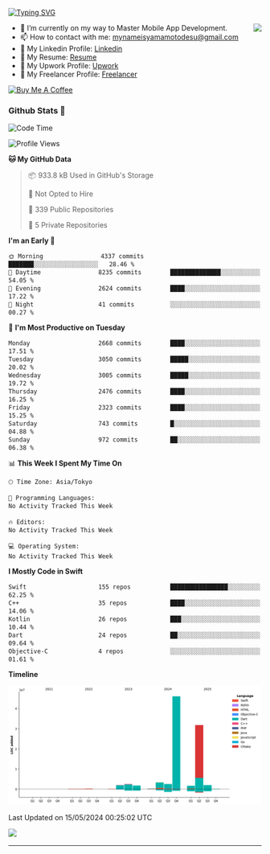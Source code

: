 
[![Typing SVG](https://readme-typing-svg.demolab.com/?lines=Thank+You+For+Visiting!!;You+Are+Welcome✨;I+am+Kyo+Yamamoto;Mobile+Developer)](https://git.io/typing-svg)
<p>
<img align="right" src="https://media.giphy.com/media/26ufdb3cYKwbRtYVW/giphy.gif" style="max-width:100%;" height="150px">

- 🌱 I’m currently on my way to Master Mobile App Development.
- 📫 How to contact with me: mynameisyamamotodesu@gmail.com
- 🔗 My Linkedin Profile: [Linkedin](https://www.linkedin.com/in/kyo-yamamoto-a2ab50239)
- 🔗 My Resume: [Resume](https://www.kickresume.com/cv/rNok4e/)
- 🔗 My Upwork Profile: [Upwork](https://www.upwork.com/freelancers/~01aa9115102bb4af25)
- 🔗 My Freelancer Profile: [Freelancer](https://www.freelancer.com/u/yamamotodesu)

<a href="https://www.buymeacoffee.com/kyoyamamoto" target="_blank"><img src="https://cdn.buymeacoffee.com/buttons/default-orange.png" alt="Buy Me A Coffee" height="41" width="174"></a>

### Github Stats 🥇 
<!--START_SECTION:waka-->
![Code Time](http://img.shields.io/badge/Code%20Time-695%20hrs%2012%20mins-blue)

![Profile Views](http://img.shields.io/badge/Profile%20Views-29-blue)

**🐱 My GitHub Data** 

> 📦 933.8 kB Used in GitHub's Storage 
 > 
> 🚫 Not Opted to Hire
 > 
> 📜 339 Public Repositories 
 > 
> 🔑 5 Private Repositories 
 > 
**I'm an Early 🐤** 

```text
🌞 Morning                4337 commits        ███████░░░░░░░░░░░░░░░░░░   28.46 % 
🌆 Daytime                8235 commits        ██████████████░░░░░░░░░░░   54.05 % 
🌃 Evening                2624 commits        ████░░░░░░░░░░░░░░░░░░░░░   17.22 % 
🌙 Night                  41 commits          ░░░░░░░░░░░░░░░░░░░░░░░░░   00.27 % 
```
📅 **I'm Most Productive on Tuesday** 

```text
Monday                   2668 commits        ████░░░░░░░░░░░░░░░░░░░░░   17.51 % 
Tuesday                  3050 commits        █████░░░░░░░░░░░░░░░░░░░░   20.02 % 
Wednesday                3005 commits        █████░░░░░░░░░░░░░░░░░░░░   19.72 % 
Thursday                 2476 commits        ████░░░░░░░░░░░░░░░░░░░░░   16.25 % 
Friday                   2323 commits        ████░░░░░░░░░░░░░░░░░░░░░   15.25 % 
Saturday                 743 commits         █░░░░░░░░░░░░░░░░░░░░░░░░   04.88 % 
Sunday                   972 commits         ██░░░░░░░░░░░░░░░░░░░░░░░   06.38 % 
```


📊 **This Week I Spent My Time On** 

```text
🕑︎ Time Zone: Asia/Tokyo

💬 Programming Languages: 
No Activity Tracked This Week

🔥 Editors: 
No Activity Tracked This Week

💻 Operating System: 
No Activity Tracked This Week
```

**I Mostly Code in Swift** 

```text
Swift                    155 repos           ████████████████░░░░░░░░░   62.25 % 
C++                      35 repos            ████░░░░░░░░░░░░░░░░░░░░░   14.06 % 
Kotlin                   26 repos            ███░░░░░░░░░░░░░░░░░░░░░░   10.44 % 
Dart                     24 repos            ██░░░░░░░░░░░░░░░░░░░░░░░   09.64 % 
Objective-C              4 repos             ░░░░░░░░░░░░░░░░░░░░░░░░░   01.61 % 
```



**Timeline**

![Lines of Code chart](https://raw.githubusercontent.com/YamamotoDesu/YamamotoDesu/main/assets/bar_graph.png)


 Last Updated on 15/05/2024 00:25:02 UTC
<!--END_SECTION:waka-->

![](https://github-profile-summary-cards.vercel.app/api/cards/profile-details?username=YamamotoDesu&theme=vue)

----
